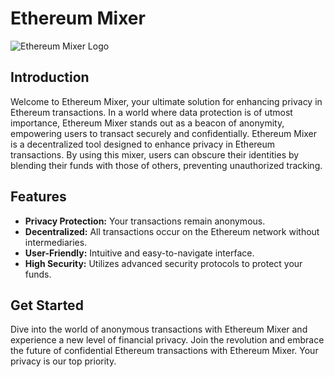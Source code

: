 # Ethereum Mixer

![Ethereum Mixer Logo](https://exbito.com/blog/what-is-a-digital-currency-mixer/)

## Introduction

Welcome to Ethereum Mixer, your ultimate solution for enhancing privacy in Ethereum transactions. In a world where data protection is of utmost importance, Ethereum Mixer stands out as a beacon of anonymity, empowering users to transact securely and confidentially.
Ethereum Mixer is a decentralized tool designed to enhance privacy in Ethereum transactions. By using this mixer, users can obscure their identities by blending their funds with those of others, preventing unauthorized tracking.

## Features

- **Privacy Protection:** Your transactions remain anonymous.
- **Decentralized:** All transactions occur on the Ethereum network without intermediaries.
- **User-Friendly:** Intuitive and easy-to-navigate interface.
- **High Security:** Utilizes advanced security protocols to protect your funds.


## Get Started

Dive into the world of anonymous transactions with Ethereum Mixer and experience a new level of financial privacy. Join the revolution and embrace the future of confidential Ethereum transactions with Ethereum Mixer. Your privacy is our top priority.
